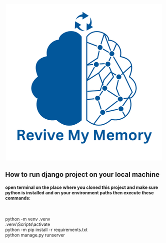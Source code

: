 <p align="center">
  <img src="Documentation/Revive my memory (1).png" />
</p>

## How to run django project on your local machine
#### open terminal on the place where you cloned this project and make sure python is installed and on your environment paths then execute these commands:
<br>


python -m venv .venv
<br>
.venv\Scripts\activate
<br>
python -m pip install -r requirements.txt
<br>
python manage.py runserver



